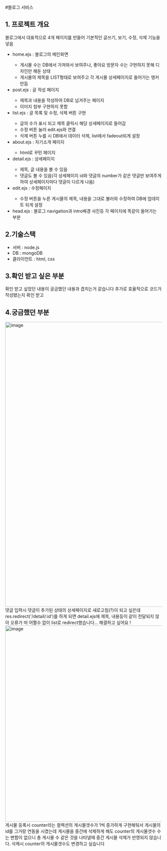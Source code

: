 #블로그 서비스

<h2 style="font-weight:bold;">1. 프로젝트 개요</h2>
블로그에서 대표적으로 4개 페이지를 만들어 기본적인 글쓰기, 보기, 수정, 삭제 기능을 넣음<br>
<views 파일아래 ejs파일의 설명>
<ul>
  <li>home.ejs : 블로그의 메인화면</li>
  <ul>
    <li>게시물 수는 DB에서 가져와서 보여주나, 좋아요 방문자 수는 구현하지 못해 디자인만 해둔 상태</li>
    <li>게시물의 제목을 LIST형태로 보여주고 각 게시물 상세페이지로 들어가는 앵커 만듬</li>
  </ul>
  <li>post.ejs : 글 작성 페이지</li>
  <ul>
    <li>제목과 내용을 작성하여 DB로 넘겨주는 페이지</li>
    <li>이미지 첨부 구현하지 못함</li>
  </ul>
  <li>list.ejs : 글 목록 및 수정, 삭제 버튼 구현</li>
  <ul>
    <li>글의 수가 표시 되고 제목 클릭시 해당 상세페이지로 들어감</li>
    <li>수정 버튼 눌러 edit.ejs와 연결</li>
    <li>삭제 버튼 누를 시 DB에서 데이터 삭제, list에서 fadeout되게 설정</li>
  </ul>
  <li>about.ejs : 자기소개 페이지</li>
  <ul><li>html로 꾸민 페이지</li></ul>
  <li>detail.ejs : 상세페이지</li>
  <ul>
    <li>제목, 글 내용을 볼 수 있음</li>
    <li>댓글도 볼 수 있음(각 상세페이지 id와 댓글의 number가 같은 댓글만 보여주게 하여 상세페이지마다 댓글이 다르게 나옴)</li>
  </ul>
  <li>edit.ejs : 수정페이지</li>
  <ul><li>수정 버튼을 누른 게시물의 제목, 내용을 그대로 불러와 수정하여 DB에 업데이트 되게 설정</li></ul>
  <li>head.ejs : 블로그 navigation과 intro배경 사진등 각 페이지에 똑같이 들어가는 부분</li>
</ul>
<h2 style="font-weight:bold;">2.기술스택</h2>
<ul>
  <li>서버 : node.js</li>
  <li>DB : mongoDB</li>
  <li>클라이언트 : html, css</li>
</ul>

<h2 style="font-weight:bold;">3.확인 받고 싶은 부분</h2>
확인 받고 싶었던 내용이 궁금했던 내용과 겹치는거 같습니다
추가로 효율적으로 코드가 작성됐는지 확인 받고 


<h2 style="font-weight:bold;">4.궁금했던 부분</h2>
<img width="916" alt="image" src="https://user-images.githubusercontent.com/119796600/209284140-b71003df-3fe5-4931-8d2a-0f46f6bc1882.png">
댓글 입력시 댓글이 추가된 상태의 상세페이지로 새로고침(?)이 되고 싶은데 
res.redirect('/detail/:id')를 하게 되면 detail.ejs에 제목, 내용등이 같이 전달되지 않아 오류가 떠 어쩔수 없이 list로 redirect했습니다... 해결하고 싶어요 !

<img width="631" alt="image" src="https://user-images.githubusercontent.com/119796600/209285771-e0d5331a-1c43-406e-88a5-f29e8ec919bd.png">
게시물 등록시 counter라는 컬렉션의 게시물갯수가 1씩 증가하게 구현해둬서 게시물의 id를 그거랑 연동을 시켰는데
게시물을 중간에 삭제하게 해도 counter의 게시물갯수 수는 변함이 없으니 총 게시물 수 같은 것을 나타낼때 중간 게시물 삭제가 반영되지 않습니다.
삭제시 counter의 게시물갯수도 변경하고 싶습니다
